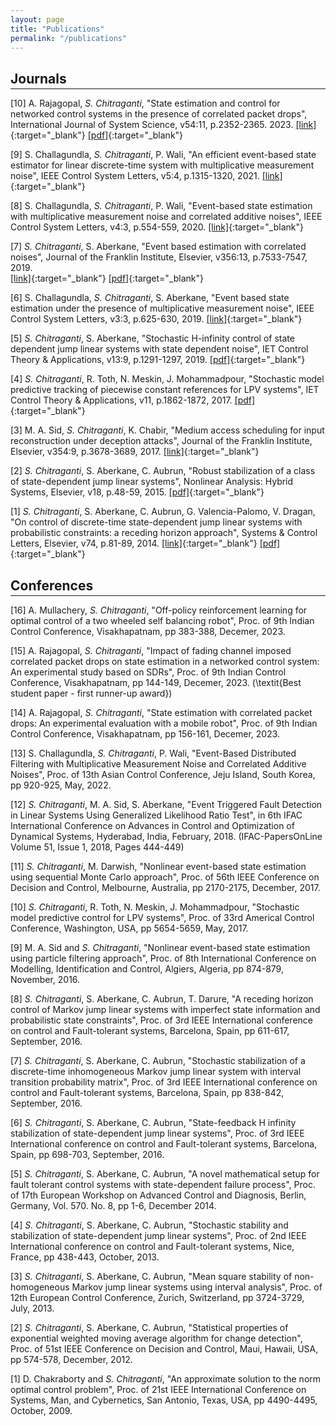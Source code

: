 ```yaml
---
layout: page
title: "Publications"
permalink: "/publications"
---
```

## Journals
<hr style="margin-top: -1em; margin-bottom: 1em;">

[10] A. Rajagopal, *S. Chitraganti*, "State estimation and control for networked control systems in the presence of correlated packet drops", International Journal of System Science, v54:11, p.2352-2365. 2023.
[[link]](https://www.tandfonline.com/doi/full/10.1080/00207721.2023.2230225){:target="_blank"} [[pdf]](https://www.researchgate.net/publication/372145498_State_estimation_and_control_for_networked_control_systems_in_the_presence_of_correlated_packet_drops){:target="_blank"}


[9] S. Challagundla, *S. Chitraganti*, P. Wali, "An efficient event-based state estimator for linear discrete-time system with multiplicative measurement noise", IEEE Control System Letters, v5:4, p.1315-1320, 2021.
[[link]](https://ieeexplore.ieee.org/document/9244213){:target="_blank"}

[8] S. Challagundla, *S. Chitraganti*, P. Wali, "Event-based state estimation with multiplicative measurement noise and correlated additive noises", IEEE Control System Letters, v4:3, p.554-559, 2020.
[[link]](https://ieeexplore.ieee.org/document/8999618){:target="_blank"}
 
[7] *S. Chitraganti*, S. Aberkane, "Event based estimation with correlated noises", Journal of the Franklin Institute, Elsevier, v356:13, p.7533-7547, 2019.  
[[link]](https://www.sciencedirect.com/science/article/pii/S001600321930465X?via%3Dihub){:target="_blank"} [[pdf]](https://www.researchgate.net/publication/334228224_Event_based_estimation_with_correlated_noises){:target="_blank"}

[6] S. Challagundla, *S. Chitraganti*, S. Aberkane, "Event based state estimation under the presence of multiplicative measurement noise", IEEE Control System Letters, v3:3, p.625-630, 2019. 
[[link]](https://ieeexplore.ieee.org/document/8709719){:target="_blank"}

[5] *S. Chitraganti*, S. Aberkane, "Stochastic H-infinity control of state dependent jump linear systems with state dependent noise", IET Control Theory & Applications, v13:9, p.1291-1297, 2019. 
[[pdf]](https://ietresearch.onlinelibrary.wiley.com/doi/epdf/10.1049/iet-cta.2018.5638){:target="_blank"}

[4] *S. Chitraganti*, R. Toth, N. Meskin, J. Mohammadpour, "Stochastic model predictive tracking of piecewise constant references for LPV systems", IET Control Theory & Applications, v11, p.1862-1872, 2017. 
[[pdf]](https://ietresearch.onlinelibrary.wiley.com/doi/epdf/10.1049/iet-cta.2016.0629){:target="_blank"}

[3] M. A. Sid, *S. Chitraganti*, K. Chabir, "Medium access scheduling for input reconstruction under deception attacks", Journal of the Franklin Institute, Elsevier, v354:9, p.3678-3689, 2017.
[[link]](https://www.sciencedirect.com/science/article/pii/S0016003216303076?via%3Dihub){:target="_blank"}

[2] *S. Chitraganti*, S. Aberkane, C. Aubrun, "Robust stabilization of a class of state-dependent jump linear systems", Nonlinear Analysis: Hybrid Systems, Elsevier, v18, p.48-59, 2015.
[[pdf]](https://www.researchgate.net/publication/278742110_Robust_stabilization_of_a_class_of_state-dependent_jump_linear_systems){:target="_blank"}

[1] *S. Chitraganti*, S. Aberkane, C. Aubrun, G. Valencia-Palomo, V. Dragan, "On control of discrete-time state-dependent jump linear systems with probabilistic constraints: a receding horizon approach", Systems & Control Letters, Elsevier, v74, p.81-89, 2014.
[[link]](https://www.sciencedirect.com/science/article/pii/S0167691114002308){:target="_blank"} [[pdf]](https://arxiv.org/abs/1406.7629){:target="_blank"}

## Conferences
<hr style="margin-top: -1em; margin-bottom: 1em;">

[16] A. Mullachery, *S. Chitraganti*, "Off-policy reinforcement learning for optimal control of a two wheeled self balancing robot", Proc. of 9th Indian Control Conference, Visakhapatnam, pp 383-388, Decemer, 2023.

 [15] A. Rajagopal, *S. Chitraganti*, "Impact of fading channel imposed correlated packet drops on state estimation in a networked control system: An experimental study based on SDRs", Proc. of 9th Indian Control Conference, Visakhapatnam, pp 144-149, Decemer, 2023. (\textit{Best student paper - first runner-up award})

 [14] A. Rajagopal, *S. Chitraganti*, "State estimation with correlated packet drops: An experimental evaluation with a mobile robot", Proc. of 9th Indian Control Conference, Visakhapatnam, pp 156-161, Decemer, 2023.
    
[13] S. Challagundla, *S. Chitraganti*, P. Wali, "Event-Based Distributed Filtering with Multiplicative Measurement Noise and Correlated Additive Noises", Proc. of 13th Asian Control Conference, Jeju Island, South Korea, pp 920-925, May, 2022.
	     
[12] *S. Chitraganti*, M. A. Sid, S. Aberkane, "Event Triggered Fault Detection in Linear Systems Using Generalized Likelihood Ratio Test", in 6th IFAC International Conference on Advances in Control and Optimization of Dynamical Systems, Hyderabad, India, February, 2018. (IFAC-PapersOnLine Volume 51, Issue 1, 2018, Pages 444-449)
	      
[11] *S. Chitraganti*, M. Darwish, "Nonlinear event-based state estimation using sequential Monte Carlo approach", Proc. of 56th IEEE Conference on Decision and Control, Melbourne, Australia, pp 2170-2175, December, 2017.
	      
[10] *S. Chitraganti*, R. Toth, N. Meskin, J. Mohammadpour, "Stochastic model predictive control for LPV systems", Proc. of 33rd Americal Control Conference, Washington, USA, pp 5654-5659, May, 2017.
	     
[9] M. A. Sid and *S. Chitraganti*, "Nonlinear event-based state estimation using particle filtering approach", Proc. of 8th International Conference on Modelling, Identification and Control, Algiers, Algeria, pp 874-879, November, 2016.
	      
[8] *S. Chitraganti*, S. Aberkane, C. Aubrun, T. Darure, "A receding horizon control of Markov jump linear systems with imperfect state information and probabilistic state constraints", Proc. of 3rd IEEE International conference on control and Fault-tolerant systems, Barcelona, Spain, pp 611-617, September, 2016.
	      
[7] *S. Chitraganti*, S. Aberkane, C. Aubrun, "Stochastic stabilization of a discrete-time inhomogeneous Markov jump linear system with interval transition probability matrix", Proc. of 3rd IEEE International conference on control and Fault-tolerant systems, Barcelona, Spain, pp 838-842, September, 2016.

[6] *S. Chitraganti*, S. Aberkane, C. Aubrun, "State-feedback H infinity stabilization of state-dependent jump linear systems", Proc. of 3rd IEEE International conference on control and Fault-tolerant systems, Barcelona, Spain, pp 698-703, September, 2016.
	      
[5] *S. Chitraganti*, S. Aberkane, C. Aubrun, "A novel mathematical setup for fault tolerant control systems with state-dependent failure process", Proc. of 17th European Workshop on Advanced Control and Diagnosis, Berlin, Germany, Vol. 570. No. 8, pp 1-6, December 2014.
	      
[4] *S. Chitraganti*, S. Aberkane, C. Aubrun, "Stochastic stability and stabilization of state-dependent jump linear systems", Proc. of 2nd IEEE International conference on control and Fault-tolerant systems, Nice, France, pp 438-443, October, 2013.
	      
[3] *S. Chitraganti*, S. Aberkane, C. Aubrun, "Mean square stability of non-homogeneous Markov jump linear systems using interval analysis", Proc. of 12th European Control Conference, Zurich, Switzerland, pp 3724-3729, July, 2013.
	      
[2] *S. Chitraganti*, S. Aberkane, C. Aubrun, "Statistical properties of exponential weighted moving average algorithm for change detection", Proc. of 51st IEEE Conference on Decision and Control, Maui, Hawaii, USA, pp 574-578, December, 2012.
	      
[1] D. Chakraborty and *S. Chitraganti*, "An approximate solution to the norm optimal control problem", Proc. of 21st IEEE International Conference on Systems, Man, and Cybernetics, San Antonio, Texas, USA, pp 4490-4495, October, 2009.


<!--
[Google scholar profile](https://scholar.google.com/citations?user=jfOVNcUAAAAJ&hl=en)

**Towards Tight Convex Relaxations for Contact-Rich Manipulation**  
Bernhard P. Graesdal, Shao Y.C. Chia, Tobia Marcucci, Savva Morozov, Alexandre Amice, Pablo A. Parrilo, and Russ Tedrake.  
Preprint available on ArXiv. 2024.  
[[pdf]](https://arxiv.org/abs/2402.10312)

**Approximating Robot Configuration Spaces with few Convex Sets using Clique Covers
of Visibility Graphs**  
Peter Werner, Alexandre Amice, Tobia Marcucci, Daniela Rus, and Russ Tedrake.  
Accpeted for publication in IEEE International Conference on Robotics and Automation (ICRA), preprint available on ArXiv. 2024.  
[[pdf]](https://arxiv.org/abs/2310.02875)
[[website]](https://sites.google.com/view/cspacevcc/home)


**Shortest Paths in Graphs of Convex Sets**  
Tobia Marcucci, Jack Umenberger, Pablo A. Parrilo, and Russ Tedrake.  
SIAM Journal on Optimization. 2024.  
[[pdf]](https://arxiv.org/pdf/2101.11565.pdf)
[[code]](https://github.com/TobiaMarcucci/shortest-paths-in-graphs-of-convex-sets)

**Model-Based Control with Sparse Neural Dynamics**  
Ziang Liu, Jeff He, Genggeng Zhou, Tobia Marcucci, Li Fei-Fei, Jiajun Wu, and Yunzhu Li.  
Conference on Neural Information Processing Systems (NeurIPS). 2023.  
[[pdf]](https://openreview.net/pdf?id=ymBG2xs9Zf)

**Smooth Model Predictive Control with Applications to Statistical Learning**  
Kwangjun Ahn, Daniel Pfrommer, Jack Umenberger, Tobia Marcucci, Zak Mhammedi, and Ali Jadbabaie.  
Preprint available on ArXiv. 2023.  
[[pdf]](https://arxiv.org/pdf/2306.01914.pdf)

**Fast Path Planning Through Large Collections of Safe Boxes**  
Tobia Marcucci, Parth Nobel, Russ Tedrake, and Stephen Boyd.  
Under review in IEEE Transactions on Robotics (TRO), preprint available on ArXiv. 2023.  
[[pdf]](https://arxiv.org/pdf/2305.01072.pdf)
[[code]](https://github.com/cvxgrp/fastpathplanning)

**Motion Planning around Obstacles with Convex Optimization**  
Tobia Marcucci, Mark Petersen, David von Wrangel, and Russ Tedrake.  
Science Robotics. 2023.  
(**Cover of the November 2023 issue**)  
[[pdf]](https://www.science.org/doi/epdf/10.1126/scirobotics.adf7843)
[[code]](https://github.com/RobotLocomotion/gcs-science-robotics)

**Warm Start of Mixed-Integer Programs for Model Predictive Control of Hybrid Systems**  
Tobia Marcucci and Russ Tedrake.  
IEEE Transactions on Automatic Control (TAC). 2020.  
[[pdf]](https://arxiv.org/pdf/1910.08251.pdf)
[[code]](https://github.com/TobiaMarcucci/warm-start-hybrid-mpc)

**Mixed-Integer Formulations for Optimal Control of Piecewise-Affine Systems**  
Tobia Marcucci and Russ Tedrake.  
ACM International Conference on Hybrid Systems: Computation and Control (HSCC). 2019.  
[[pdf]](http://groups.csail.mit.edu/robotics-center/public_papers/Marcucci18.pdf)
[[code]](https://github.com/TobiaMarcucci/pympc/tree/hscc19)

**Parametric Trajectory Libraries for Online Motion Planning with Application to Soft Robots**  
Tobia Marcucci, Manolo Garabini, Gian Maria Gasparri, Alessio Artoni, Marco Gabiccini, and Antonio Bicchi.  
International Symposium on Robotic Research (ISRR). 2017.  
[[pdf]](https://www.researchgate.net/publication/321292637_Parametric_Trajectory_Libraries_for_Online_Motion_Planning_with_Application_to_Soft_Robots)

**Approximate Hybrid Model Predictive Control for Multi-Contact Push Recovery in Complex Environments**  
 Tobia Marcucci, Robin Deits, Marco Gabiccini, Antonio Bicchi, and Russ Tedrake.  
 IEEE International Conference on Humanoid Robots (Humanoids). 2017.  
[[pdf]](https://groups.csail.mit.edu/robotics-center/public_papers/Marcucci17.pdf)
[[code]](https://github.com/TobiaMarcucci/pympc/tree/humanoids2017)

**Approximate Explicit Model Predictive Control for Push Recovery Using Mixed-Integer Convex Optimization**  
Robin Deits, Tobia Marcucci, Lucas Manuelli, Twan Koolen, and Russ Tedrake.  
Dynamic Walking. 2017.  
[[pdf]](http://ruina.tam.cornell.edu/dynwalk17abstracts/320-Robin%20Deits%20-%20robin_deits_abstract.pdf)

**Towards Minimum-Information Adaptive Controllers for Robot Manipulators**  
Tobia Marcucci, Cosimo Della Santina, Marco Gabiccini, and Antonio Bicchi.  
IEEE American Control Conference (ACC). 2017.  
[[pdf]](https://www.researchgate.net/publication/318335441_Towards_minimum-information_adaptive_controllers_for_robot_manipulators)

**A Two-Stage Trajectory Optimization Strategy for Articulated Bodies With Unscheduled Contact Sequences**  
 Tobia Marcucci, Marco Gabiccini, and Alessio Artoni.  
 IEEE Robotics and Automation Letters (RAL). 2017.  
[[pdf]](https://ieeexplore.ieee.org/document/7442110)-->
